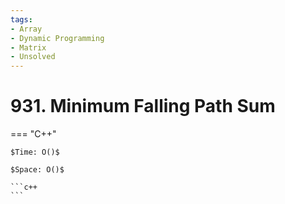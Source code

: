 ```yaml
---
tags:
- Array
- Dynamic Programming
- Matrix
- Unsolved
---
```



# 931. Minimum Falling Path Sum

=== "C++"

    $Time: O()$

    $Space: O()$

    ```c++
    ```